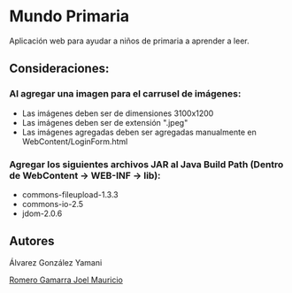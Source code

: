 # Mundo Primaria

Aplicación web para ayudar a niños de primaria a aprender a leer.

## Consideraciones:

### Al agregar una imagen para el carrusel de imágenes:

- Las imágenes deben ser de dimensiones 3100x1200
- Las imágenes deben ser de extensión ".jpeg"
- Las imágenes agregadas deben ser agregadas manualmente en WebContent/LoginForm.html

### Agregar los siguientes archivos JAR al Java Build Path (Dentro de WebContent -> WEB-INF -> lib):

- commons-fileupload-1.3.3
- commons-io-2.5
- jdom-2.0.6

## Autores

Álvarez González Yamani

[Romero Gamarra Joel Mauricio](https://github.com/JoelRomero97)
